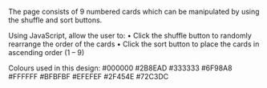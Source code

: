 
The page consists of 9 numbered cards which can be manipulated by using the shuffle and sort buttons.

Using JavaScript, allow the user to: 
• Click the shuffle button to randomly rearrange the order of the cards
• Click the sort button to place the cards in ascending order (1 – 9)


Colours used in this design:
#000000
#2B8EAD
#333333 #6F98A8
#FFFFFF #BFBFBF
#EFEFEF #2F454E
#72C3DC